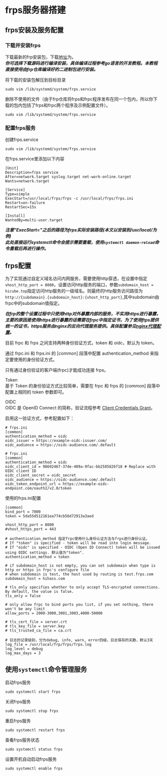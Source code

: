 # frps服务器搭建

## frps安装及服务配置

### 下载并安装frps

下载最新的frp安装包，下载[地址](https://github.com/fatedier/frp/releases)为。  
***你可选择下载源码进行编译安装，具体编译过程参考go语言的开发教程。本教程直接使用由frp仓库编译好的二进制包进行安装。***  

将下载的安装包解压到目标目录
```
sudo vim /lib/systemd/system/frps.service
```

删除不使用的文件（由于frp仓库将frps和frpc程序发布在同一个包内，所以你下载的包内包括了frps和frpc两个程序及示例配置文件）。
```
sudo vim /lib/systemd/system/frps.service
```

### 配置frps服务

创建frps.service  
```
sudo vim /lib/systemd/system/frps.service
```
在frps.service里添加以下内容
```
[Unit]
Description=frps service
After=network.target syslog.target net-work-online.target
Wants=network.target

[Service]
Type=simple
ExecStart=/usr/local/frps/frps -c /usr/local/frps/frps.ini
Restart=on-failure
RestartSec=15s

[Install]
WantedBy=multi-user.target
```
***注意"ExecStart="之后的路径为frps实际安装路径(本文以安装到/usr/local/为例)***  
***此处直接运行systemctl命令会提示需要重载，使用`systemctl daemon-reload`命令重载后再进行操作。***

## frps配置

为了实现通过自定义域名访问内网服务，需要使用http穿透，在设置中指定`vhost_http_port = 8080`，设置访问http服务的端口，参数`subdomain_host = hicube.top`指定访问http服务的一级域名。则最终的http服务访问路径为`http://{subdomain}.{subdomain_host}:{vhost_http_port}`,其中subdomain由frpc中的subdomain值指定。

***在frp的整个设置过程中只使用http对外暴露内部的服务，不实用https进行暴露，主要的原因是使用https进行暴露的话需要在frpc中指定证书，为了使用ftps提供统一的证书，https服务由nginx的反向代理服务提供。具体配置参见[nginx代理配置](#nginx代理配置)。***  

目前 frpc 和 frps 之间支持两种身份验证方式，token 和 oidc，默认为 token。

通过 frpc.ini 和 frps.ini 的 [common] 段落中配置 authentication_method 来指定要使用的身份验证方式。

只有通过身份验证的客户端(frpc)才能成功连接 frps。

Token  
基于 Token 的身份验证方式比较简单，需要在 frpc 和 frps 的 [common] 段落中配置上相同的 token 参数即可。

OIDC  
OIDC 是 OpenID Connect 的简称，验证流程参考 [Client Credentials Grant](https://datatracker.ietf.org/doc/html/rfc6749#section-4.4)。

启用这一验证方式，参考配置如下：
```
# frps.ini
[common]
authentication_method = oidc
oidc_issuer = https://example-oidc-issuer.com/
oidc_audience = https://oidc-audience.com/.default 
```
```
# frpc.ini
[common]
authentication_method = oidc
oidc_client_id = 98692467-37de-409a-9fac-bb2585826f18 # Replace with OIDC client ID
oidc_client_secret = oidc_secret
oidc_audience = https://oidc-audience.com/.default
oidc_token_endpoint_url = https://example-oidc-endpoint.com/oauth2/v2.0/token
```

使用的frps.ini配置
```
[common]
bind_port = 7000
token = 5da55d512161ea774cb56d72913a3aed

vhost_http_port = 8080
#vhost_https_port = 443

# authentication_method 指定frpc使用什么身份认证方法与frps进行身份认证。
# If "token" is specified - token will be read into login message.
# If "oidc" is specified - OIDC (Open ID Connect) token will be issued using OIDC settings. 默认值为"token".
authentication_method = token

# if subdomain_host is not empty, you can set subdomain when type is http or https in frpc's configure file
# when subdomain is test, the host used by routing is test.frps.com
subdomain_host = hihass.com

# tls_only specifies whether to only accept TLS-encrypted connections. By default, the value is false.
tls_only = false

# only allow frpc to bind ports you list, if you set nothing, there won't be any limit
allow_ports = 2000-3000,3001,3003,4000-50000

# tls_cert_file = server.crt
# tls_key_file = server.key
# tls_trusted_ca_file = ca.crt

# 日志的记录级别，分为debug, info, warn, error四级，日志保存的天数，默认3天
log_file = /usr/local/frp/frps/frps.log
log_level = debug
log_max_days = 3
```

## 使用`systemctl`命令管理服务

启动frps服务
```
sudo systemctl start frps  
```
关闭frps服务  
```
sudo systemctl stop frps  
```
重启frps服务  
```
sudo systemctl restart frps  
```
查看frps服务状态  
```
sudo systemctl status frps  
```
设置开机自动启动frps服务  
```
sudo systemctl enable frps  
```